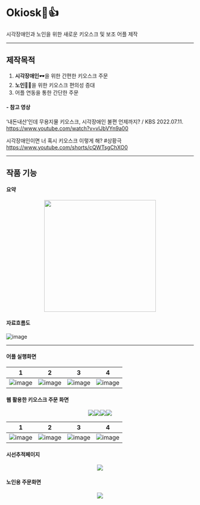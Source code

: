 # Okiosk🍔👍
시각장애인과 노인을 위한 새로운 키오스크 및 보조 어플 제작 

---
## 제작목적
1. **시각장애인**🕶을 위한 간편한 키오스크 주문
2. **노인**👴👵을 위한 키오스크 편의성 증대
3. 어플 연동을 통한 간단한 주문

#### - 참고 영상

‘내돈내산’인데 무용지물 키오스크, 시각장애인 불편 언제까지? / KBS 2022.07.11.
<https://www.youtube.com/watch?v=vlJbVYn9a00>

시각장애인이면 너 혹시 키오스크 이렇게 해? #상황극
<https://www.youtube.com/shorts/cQWTsgChXO0>


---
## 작품 기능
#### 요약
<p align="center"><img src="https://github.com/Tharsis01/Okiosk/assets/113442040/5512272b-9b50-4bdc-8a04-b8122e2ff28c" width="300" height="300"></p>

#### 자료흐름도
![image](https://github.com/Tharsis01/Okiosk/assets/113442040/6b2e7635-189c-4e55-8ed8-23404785ba3e)

---
#### 어플 실행화면
1 | 2 | 3 | 4
---- | ---- | ---- | ----
![image](https://github.com/Tharsis01/Okiosk/assets/113442040/90a5221b-4be0-4cdc-98f2-53a06c27b7a9) | ![image](https://github.com/Tharsis01/Okiosk/assets/113442040/ad77a575-1b07-4deb-b89f-583bf93f50be) | ![image](https://github.com/Tharsis01/Okiosk/assets/113442040/2d9d5859-88f5-4246-9239-7b07e7bbe547) | ![image](https://github.com/Tharsis01/Okiosk/assets/113442040/e75b7097-81a0-4aed-9421-2f25f32abd64)


#### 웹 활용한 키오스크 주문 화면
<p align="center"><img src="https://github.com/Tharsis01/Okiosk/assets/113442040/379bef5e-9813-48d0-8a9a-5cd6026d0429"><img src="https://github.com/Tharsis01/Okiosk/assets/113442040/14c74008-4d9e-49e8-a944-4859133ee4ef"><img src="https://github.com/Tharsis01/Okiosk/assets/113442040/14c74008-4d9e-49e8-a944-4859133ee4ef"><img src="https://github.com/Tharsis01/Okiosk/assets/113442040/a8dcf2ed-ac0f-4082-be02-ba41763bb55d"></p>

 1 | 2 | 3 | 4 
---- | ---- | ---- | ----
![image](https://github.com/Tharsis01/Okiosk/assets/113442040/e55e97ad-b9ee-4556-b785-de52d5cb3a4c)|![image](https://github.com/Tharsis01/Okiosk/assets/113442040/55e91e9c-9836-4faa-907d-7a27801fa6d9)|![image](https://github.com/Tharsis01/Okiosk/assets/113442040/ede6862b-675f-4dc3-97c6-1ea092855ebe)|![image](https://github.com/Tharsis01/Okiosk/assets/113442040/0acbec89-ca13-4320-ba04-cdd46a470c93)


#### 시선추적페이지
<p align="center"><img src="https://github.com/Tharsis01/Okiosk/assets/113442040/ebab828b-9a11-4566-bd90-aa7debabb6ce"></p>

#### 노인용 주문화면

<p align="center"><img src="https://github.com/Tharsis01/Okiosk/assets/113442040/872cbf4b-4c28-4e17-bcef-15bdfa4d8f6b"></p>

